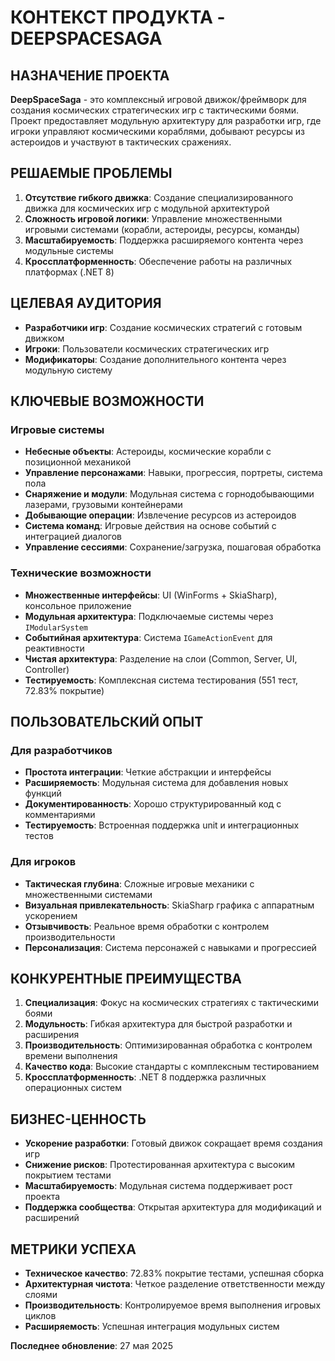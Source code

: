 # КОНТЕКСТ ПРОДУКТА - DEEPSPACESAGA

## НАЗНАЧЕНИЕ ПРОЕКТА
**DeepSpaceSaga** - это комплексный игровой движок/фреймворк для создания космических стратегических игр с тактическими боями. Проект предоставляет модульную архитектуру для разработки игр, где игроки управляют космическими кораблями, добывают ресурсы из астероидов и участвуют в тактических сражениях.

## РЕШАЕМЫЕ ПРОБЛЕМЫ
1. **Отсутствие гибкого движка**: Создание специализированного движка для космических игр с модульной архитектурой
2. **Сложность игровой логики**: Управление множественными игровыми системами (корабли, астероиды, ресурсы, команды)
3. **Масштабируемость**: Поддержка расширяемого контента через модульные системы
4. **Кроссплатформенность**: Обеспечение работы на различных платформах (.NET 8)

## ЦЕЛЕВАЯ АУДИТОРИЯ
- **Разработчики игр**: Создание космических стратегий с готовым движком
- **Игроки**: Пользователи космических стратегических игр
- **Модификаторы**: Создание дополнительного контента через модульную систему

## КЛЮЧЕВЫЕ ВОЗМОЖНОСТИ

### Игровые системы
- **Небесные объекты**: Астероиды, космические корабли с позиционной механикой
- **Управление персонажами**: Навыки, прогрессия, портреты, система пола
- **Снаряжение и модули**: Модульная система с горнодобывающими лазерами, грузовыми контейнерами
- **Добывающие операции**: Извлечение ресурсов из астероидов
- **Система команд**: Игровые действия на основе событий с интеграцией диалогов
- **Управление сессиями**: Сохранение/загрузка, пошаговая обработка

### Технические возможности
- **Множественные интерфейсы**: UI (WinForms + SkiaSharp), консольное приложение
- **Модульная архитектура**: Подключаемые системы через `IModularSystem`
- **Событийная архитектура**: Система `IGameActionEvent` для реактивности
- **Чистая архитектура**: Разделение на слои (Common, Server, UI, Controller)
- **Тестируемость**: Комплексная система тестирования (551 тест, 72.83% покрытие)

## ПОЛЬЗОВАТЕЛЬСКИЙ ОПЫТ

### Для разработчиков
- **Простота интеграции**: Четкие абстракции и интерфейсы
- **Расширяемость**: Модульная система для добавления новых функций
- **Документированность**: Хорошо структурированный код с комментариями
- **Тестируемость**: Встроенная поддержка unit и интеграционных тестов

### Для игроков
- **Тактическая глубина**: Сложные игровые механики с множественными системами
- **Визуальная привлекательность**: SkiaSharp графика с аппаратным ускорением
- **Отзывчивость**: Реальное время обработки с контролем производительности
- **Персонализация**: Система персонажей с навыками и прогрессией

## КОНКУРЕНТНЫЕ ПРЕИМУЩЕСТВА
1. **Специализация**: Фокус на космических стратегиях с тактическими боями
2. **Модульность**: Гибкая архитектура для быстрой разработки и расширения
3. **Производительность**: Оптимизированная обработка с контролем времени выполнения
4. **Качество кода**: Высокие стандарты с комплексным тестированием
5. **Кроссплатформенность**: .NET 8 поддержка различных операционных систем

## БИЗНЕС-ЦЕННОСТЬ
- **Ускорение разработки**: Готовый движок сокращает время создания игр
- **Снижение рисков**: Протестированная архитектура с высоким покрытием тестами
- **Масштабируемость**: Модульная система поддерживает рост проекта
- **Поддержка сообщества**: Открытая архитектура для модификаций и расширений

## МЕТРИКИ УСПЕХА
- **Техническое качество**: 72.83% покрытие тестами, успешная сборка
- **Архитектурная чистота**: Четкое разделение ответственности между слоями
- **Производительность**: Контролируемое время выполнения игровых циклов
- **Расширяемость**: Успешная интеграция модульных систем

**Последнее обновление**: 27 мая 2025
